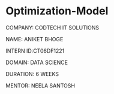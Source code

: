 # Optimization-Model
COMPANY: CODTECH IT SOLUTIONS

NAME: ANIKET BHOGE

INTERN ID:CT06DF1221

DOMAIN: DATA SCIENCE

DURATION: 6 WEEKS

MENTOR: NEELA SANTOSH
